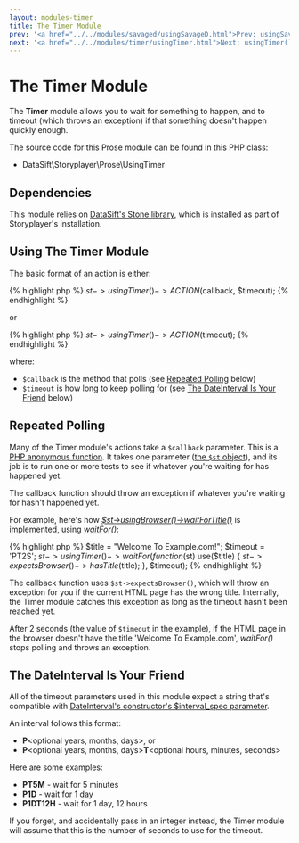 ```yaml
---
layout: modules-timer
title: The Timer Module
prev: '<a href="../../modules/savaged/usingSavageD.html">Prev: usingSavageD()</a>'
next: '<a href="../../modules/timer/usingTimer.html">Next: usingTimer()</a>'
---
```


# The Timer Module

The __Timer__ module allows you to wait for something to happen, and to timeout (which throws an exception) if that something doesn't happen quickly enough.

The source code for this Prose module can be found in this PHP class:

* DataSift\Storyplayer\Prose\UsingTimer

## Dependencies

This module relies on [DataSift's Stone library](http://github.com/datasift/Stone), which is installed as part of Storyplayer's installation.

## Using The Timer Module

The basic format of an action is either:

{% highlight php %}
$st->usingTimer()->ACTION($callback, $timeout);
{% endhighlight %}

or

{% highlight php %}
$st->usingTimer()->ACTION($timeout);
{% endhighlight %}

where:

* `$callback` is the method that polls (see [Repeated Polling](#repeated_polling) below)
* `$timeout` is how long to keep polling for (see [The DateInterval Is Your Friend](#the_dateinterval_is_your_friend) below)

## Repeated Polling

Many of the Timer module's actions take a `$callback` parameter.  This is a [PHP anonymous function](http://uk1.php.net/manual/en/functions.anonymous.php).  It takes one parameter ([the `$st` object](../../Prose/the-st-object.html)), and its job is to run one or more tests to see if whatever you're waiting for has happened yet.

The callback function should throw an exception if whatever you're waiting for hasn't happened yet.

For example, here's how _[$st->usingBrowser()->waitForTitle()](../browser/usingBrowser.html#waitfortitle)_ is implemented, using _[waitFor()](usingTimer.html#waitfor)_:

{% highlight php %}
$title = "Welcome To Example.com!";
$timeout = 'PT2S';
$st->usingTimer()->waitFor(function($st) use($title) {
	$st->expectsBrowser()->hasTitle($title);
}, $timeout);
{% endhighlight %}

The callback function uses `$st->expectsBrowser()`, which will throw an exception for you if the current HTML page has the wrong title.  Internally, the Timer module catches this exception as long as the timeout hasn't been reached yet.

After 2 seconds (the value of `$timeout` in the example), if the HTML page in the browser doesn't have the title 'Welcome To Example.com', _waitFor()_ stops polling and throws an exception.

## The DateInterval Is Your Friend

All of the timeout parameters used in this module expect a string that's compatible with [DateInterval's constructor's $interval_spec parameter](http://uk1.php.net/manual/en/dateinterval.construct.php).

An interval follows this format:

* __P__&lt;optional years, months, days&gt;, or
* __P__&lt;optional years, months, days&gt;__T__&lt;optional hours, minutes, seconds&gt;

Here are some examples:

* __PT5M__ - wait for 5 minutes
* __P1D__ - wait for 1 day
* __P1DT12H__ - wait for 1 day, 12 hours

If you forget, and accidentally pass in an integer instead, the Timer module will assume that this is the number of seconds to use for the timeout.
